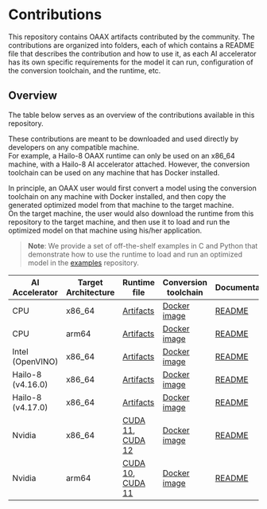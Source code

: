 # Contributions

This repository contains OAAX artifacts contributed by the community.
The contributions are organized into folders, each of which contains a README file that describes the contribution and
how to use it, as each AI accelerator has its own specific requirements for the model it can run, configuration of the
conversion toolchain, and the runtime, etc.

## Overview

The table below serves as an overview of the contributions available in this repository.

These contributions are meant to be downloaded and used directly by developers on any compatible machine.  
For example, a Hailo-8 OAAX runtime can only be used on an x86_64 machine, with a Hailo-8 AI accelerator attached.
However, the conversion toolchain can be used on any machine that has Docker installed.

In principle, an OAAX user would first convert a model using the conversion toolchain on any machine with Docker
installed, and then copy the generated optimized model from that machine to the target machine.   
On the target machine, the user would also download the runtime from this repository to the target machine, and then use
it to
load and run the optimized model on that machine using his/her application.
> **Note**: We provide a set of off-the-shelf examples in C and Python that demonstrate how to use the runtime to load
> and run an optimized model in the [examples](https://github.com/oaax-standard/examples) repository.

| AI Accelerator    | Target Architecture | Runtime file                                                                                                               | Conversion toolchain                                                                       | Documentation                      |
|-------------------|---------------------|----------------------------------------------------------------------------------------------------------------------------|--------------------------------------------------------------------------------------------|------------------------------------|
| CPU     | x86_64              | [Artifacts](CPU/artifacts-x86_64)                                                                                      | [Docker image](https://download.sclbl.net/OAAX/toolchains/conversion-toolchain-latest.tar) | [README](CPU/README.md) |
| CPU     | arm64              | [Artifacts](CPU/artifacts-aarch64)                                                                                      | [Docker image](https://download.sclbl.net/OAAX/toolchains/conversion-toolchain-latest.tar) | [README](CPU/README.md) |
| Intel (OpenVINO)    | x86_64              | [Artifacts](https://download.sclbl.net/OAAX/runtimes/nightly/cpu-x86_64-openvino.tar.gz)                                                                                      | [Docker image](https://download.sclbl.net/OAAX/toolchains/conversion-toolchain-latest.tar) | [README](Intel/README.md) |
| Hailo-8 (v4.16.0) | x86_64              | [Artifacts](Hailo-8/artifacts-16)                                                                                           | [Docker image](https://download.sclbl.net/OAAX/toolchains/onnx-to-hailo-latest.tar)        | [README](Hailo-8/README.md)        |
| Hailo-8 (v4.17.0) | x86_64              | [Artifacts](Hailo-8/artifacts-17)                                                                                           | [Docker image](https://download.sclbl.net/OAAX/toolchains/onnx-to-hailo-latest.tar)        | [README](Hailo-8/README.md)        |
| Nvidia            | x86_64              | [CUDA 11](https://download.sclbl.net/OAAX/runtimes/nightly/nvidia-cuda_11-x86_64-ort.tar.gz), [CUDA 12](https://download.sclbl.net/OAAX/runtimes/nightly/nvidia-cuda_12-x86_64-ort.tar.gz) | [Docker image](https://download.sclbl.net/OAAX/toolchains/conversion-toolchain-latest.tar) | [README](Nvidia/README.md)  |
| Nvidia            | arm64              | [CUDA 10](https://download.sclbl.net/OAAX/runtimes/nightly/nvidia-cuda_10-aarch64-ort.tar.gz), [CUDA 11](https://download.sclbl.net/OAAX/runtimes/nightly/nvidia-cuda_11-aarch64-ort.tar.gz) | [Docker image](https://download.sclbl.net/OAAX/toolchains/conversion-toolchain-latest.tar) | [README](Nvidia/README.md)  |